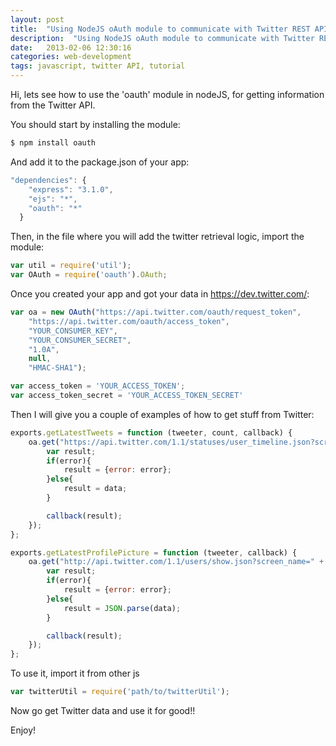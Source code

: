 ```yaml
---
layout: post
title:  "Using NodeJS oAuth module to communicate with Twitter REST API 1.1"
description:  "Using NodeJS oAuth module to communicate with Twitter REST API 1.1"
date:   2013-02-06 12:30:16
categories: web-development
tags: javascript, twitter API, tutorial
---
```


Hi, lets see how to use the 'oauth' module in nodeJS, for getting information from the Twitter API.

You should start by installing the module:

```bash
$ npm install oauth
```

And add it to the package.json of your app:

```javascript
"dependencies": {
    "express": "3.1.0",
    "ejs": "*",
    "oauth": "*"
  }
```

Then, in the file where you will add the twitter retrieval logic, import the module:

```javascript
var util = require('util');
var OAuth = require('oauth').OAuth;
```

Once you created your app and got your data in https://dev.twitter.com/:

```javascript
var oa = new OAuth("https://api.twitter.com/oauth/request_token",
    "https://api.twitter.com/oauth/access_token",
    "YOUR_CONSUMER_KEY",
    "YOUR_CONSUMER_SECRET",
    "1.0A",
    null,
    "HMAC-SHA1");

var access_token = 'YOUR_ACCESS_TOKEN';
var access_token_secret = 'YOUR_ACCESS_TOKEN_SECRET'
```

Then I will give you a couple of examples of how to get stuff from Twitter:

```javascript
exports.getLatestTweets = function (tweeter, count, callback) {
    oa.get("https://api.twitter.com/1.1/statuses/user_timeline.json?screen_name=" + tweeter + "&count=" + count, access_token, access_token_secret, function (error, data) {
        var result;
        if(error){
            result = {error: error};
        }else{
            result = data;
        }

        callback(result);
    });
};

exports.getLatestProfilePicture = function (tweeter, callback) {
    oa.get("http://api.twitter.com/1.1/users/show.json?screen_name=" + tweeter, access_token, access_token_secret, function (error, data) {
        var result;
        if(error){
            result = {error: error};
        }else{
            result = JSON.parse(data);
        }

        callback(result);
    });
};
```

To use it, import it from other js

```javascript
var twitterUtil = require('path/to/twitterUtil');
```

Now go get Twitter data and use it for good!!

Enjoy!